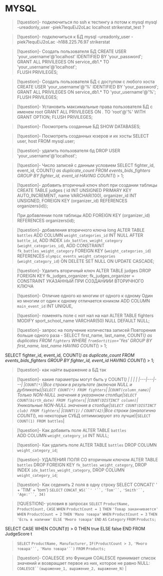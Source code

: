 # MYSQL

>[!question]- подключиться по ssh  к тестингу а потом к mysql
>mysql -ureadonly_user -piek7IequEiJ2oLac localhost strikerstat_test ? 


>[!question]- подключиться к БД
>mysql -ureadonly_user -piek7IequEiJ2oLac -h188.225.76.97 strikerstat

>[!question]- Создать пользователя БД
>CREATE USER 'your_username'@'localhost' IDENTIFIED BY 'your_password';  
GRANT ALL PRIVILEGES ON service_db1.* TO 'your_username'@'localhost';  
FLUSH PRIVILEGES;

>[!question]- Создать пользователя БД с доступом с  любого хоста 
>CREATE USER 'your_username'@'%' IDENTIFIED BY 'your_password';
GRANT ALL PRIVILEGES ON service_db1.* TO 'your_username'@'%';
FLUSH PRIVILEGES;

>[!question]- Установить максимальные права пользователя БД с именем root
>GRANT ALL PRIVILEGES ON *.* TO 'root'@'%' WITH GRANT OPTION; 
>FLUSH PRIVILEGES;

>[!question]- Посмотреть созданные  БД
>SHOW DATABASES;

>[!question]- Посмотреть созданных юзеров и их хосты
>SELECT user, host FROM mysql.user;

>[!question]- удалить пользователя бд
>DROP USER 'your_username'@'localhost'; 

>[!question]- Число записей с данным условием 
>SELECT fighter_id, event_id, COUNT(*) as duplicate_count FROM events_bids_fighters GROUP BY fighter_id, event_id HAVING COUNT(*) > 1;

>[!question]- добавить вторичный ключ short
>при создании таблицы 
>CREATE TABLE judges ( id INT UNSIGNED PRIMARY KEY AUTO_INCREMENT, name VARCHAR(100), organizer_id INT UNSIGNED, FOREIGN KEY (organizer_id) REFERENCES organizers(id));
>
>При добавлении поля таблицы 
>ADD FOREIGN KEY (organizer_id) REFERENCES organizers(id); 

>[!question]- добавления вторичного ключа long
>ALTER TABLE `battles` 
ADD COLUMN `weight_categories_id` INT NULL AFTER `battle_id`,
ADD INDEX `idx_battles_weight_category` (`weight_categories_id`),
ADD CONSTRAINT `fk_battles_weight_category` 
FOREIGN KEY (`weight_categories_id`) 
REFERENCES `olympic_events_weight_categories` (`weight_category_id`)
ON DELETE SET NULL 
ON UPDATE CASCADE;

>[!question]- Удалить вторичный ключ
>ALTER TABLE judges DROP FOREIGN KEY fk_judges_organizer;
>fk_judges_organizer = CONSTRAINT УКАЗАННЫЙ ПРИ СОЗДАНИИИ ВТОРИЧНОГО КЛЮЧА

>[!question]- Отличие одного ко многим от одного к одному
> Один ко многим от один к одному отличается юником ADD COLUMN `main_event_id` INT UNIQUE,

>[!question]- поменять поле с нот нал на нал 
>ALTER TABLE fighters  MODIFY sport_school_name VARCHAR(50) NULL DEFAULT NULL;

>[!question]- запрос на получение количества записей
> Повторения больше одного раза - 
> SELECT first_name, last_name, COUNT(*) as duplicates
FROM `fighters` 
WHERE `fromSortition`='Yes'
GROUP BY first_name, last_name
HAVING COUNT(*) > 1;
>
SELECT fighter_id, event_id, COUNT(*) as duplicate_count FROM events_bids_fighters GROUP BY fighter_id, event_id HAVING COUNT(*) > 1;
   
>[!question]- как найти выражение а БД
>так

>[!question]- какие параметры могут быть у COUNT(*)
>|   |   |   |
|---|---|---|
|`COUNT(*)`|Все строки в результате (включая NULL и дубликаты)|`SELECT COUNT(*) FROM fighters`|
|`COUNT(column_name)`|Только NON-NULL значения в указанном столбце|`SELECT COUNT(birth_date) FROM fighters`|
|`COUNT(DISTINCT column)`|Уникальные NON-NULL значения в столбце|`SELECT COUNT(DISTINCT club) FROM fighters`|
|`COUNT(1)` / `COUNT(42)`|Все строки (аналогично COUNT(*), но некоторые СУБД оптимизируют это лучше)|`SELECT COUNT(1) FROM battles`|

>[!question]- Как добавить поле
>ALTER TABLE `battles`  
ADD COLUMN `weight_category_id` INT NULL;

>[!question]- Как удалить поле 
>ALTER TABLE `battles` DROP COLUMN `weight_category_id`;

>[!question]- УДАЛЕНИЯ ПОЛЯ СО  вторичным ключом 
>ALTER TABLE `battles` 
DROP FOREIGN KEY `fk_battles_weight_category`,
DROP INDEX `idx_battles_weight_category`,
DROP COLUMN `weight_category_id`;

>[!question]- Как седенить 2 поля в одну строку
> SELECT CONCAT(' ' + 'TIM' + 'tom')
> `SELECT` `CONCAT_WS(``' '``,` `'Tom'``,` `'Smith'``,` `'Age:'``, 34)`

>[!QUESTION]- условия в запросах
>`SELECT` `ProductName, ProductCount,`
`CASE`
`WHEN` `ProductCount = 1`
`THEN` `'Товар заканчивается'`
`WHEN` `ProductCount = 2`
`THEN` `'Мало товара'`
`WHEN` `ProductCount = 3`
`THEN` `'Есть в наличии'`
`ELSE` `'Много товара'`
`END` `AS` `Category`
`FROM` `Products;`  
>
SELECT CASE WHEN COUNT(t) > 0 THEN true ELSE false END FROM JudgeScore t 
>
>`SELECT` `ProductName, Manufacturer,`
`IF(ProductCount > 3,` `'Много товара'``,` `'Мало товара'``)`
`FROM` `Products;`

>[!question]-  COALESCE это 
>Функция COALESCE принимает список значений и возвращает первое из них, которое не равно NULL:
> `COALESCE``(выражение_1, выражение_2, выражение_N)` |






